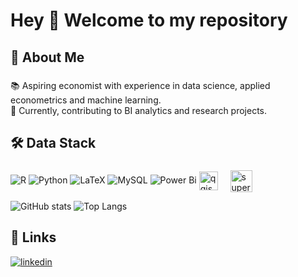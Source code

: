 <h1 align="left">Hey 👋 Welcome to my repository</h1>

###

###

<h2 align="left">🚀 About Me</h2>

###

<p align="left">📚 Aspiring economist with experience in data science, applied econometrics and machine learning. <br>🎯 Currently, contributing to BI analytics and research projects.</p>

###

<h2 align="left">🛠 Data Stack</h2>

###

![R](https://img.shields.io/badge/r-%23276DC3.svg?style=for-the-badge&logo=r&logoColor=white) ![Python](https://img.shields.io/badge/python-3670A0?style=for-the-badge&logo=python&logoColor=ffdd54) ![LaTeX](https://img.shields.io/badge/latex-%23008080.svg?style=for-the-badge&logo=latex&logoColor=white) ![MySQL](https://img.shields.io/badge/mysql-4479A1.svg?style=for-the-badge&logo=mysql&logoColor=white) ![Power Bi](https://img.shields.io/badge/power_bi-F2C811?style=for-the-badge&logo=powerbi&logoColor=black) <img align="center" src="https://qgis.github.io/qgis-uni-navigation/logo.svg" height="30" alt="qgis logo"  />
  <img width="12" />
  <img align="center" src="https://superset.apache.org//img/superset-logo-horiz-dark.svg" height="35" alt="superset logo"  />
  <img width="12" />
<div align="left">

![GitHub stats](https://github-readme-stats.vercel.app/api?username=stefanobalbo&show_icons=true&theme=calm_pink) ![Top Langs](https://github-readme-stats.vercel.app/api/top-langs/?username=stefanobalbo&&layout=compact&theme=calm_pink)


## 🔗 Links
[![linkedin](https://img.shields.io/badge/linkedin-0A66C2?style=for-the-badge&logo=linkedin&logoColor=white)](https://www.linkedin.com/in/stefano-balbo13/)
